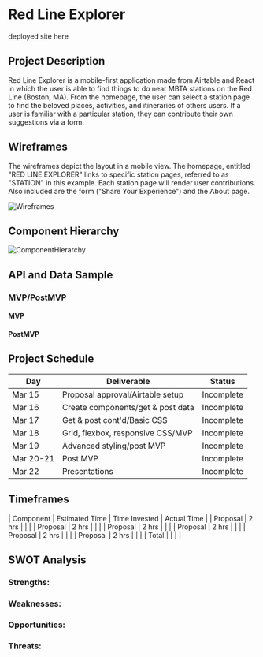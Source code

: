 # Red Line Explorer

deployed site here

## Project Description

Red Line Explorer is a mobile-first application made from Airtable and React in which the user is able to find things to do near MBTA stations on the Red Line (Boston, MA). From the homepage, the user can select a station page to find the beloved places, activities, and itineraries of others users. If a user is familiar with a particular station, they can contribute their own suggestions via a form.

## Wireframes

The wireframes depict the layout in a mobile view. The homepage, entitled "RED LINE EXPLORER" links to specific station pages, referred to as "STATION" in this example. Each station page will render user contributions. Also included are the form ("Share Your Experience") and the About page.

![Wireframes](https://i.imgur.com/NMWg5lG.jpg)

## Component Hierarchy
![ComponentHierarchy](https://i.imgur.com/ZbZBg5K.jpeg)

## API and Data Sample

### MVP/PostMVP

#### MVP

#### PostMVP

## Project Schedule

| Day       | Deliverable                       | Status     |
| --------- | --------------------------------- | ---------- |
| Mar 15    | Proposal approval/Airtable setup  | Incomplete |
| Mar 16    | Create components/get & post data | Incomplete |
| Mar 17    | Get & post cont'd/Basic CSS       | Incomplete |
| Mar 18    | Grid, flexbox, responsive CSS/MVP | Incomplete |
| Mar 19    | Advanced styling/post MVP         | Incomplete |
| Mar 20-21 | Post MVP                          | Incomplete |
| Mar 22    | Presentations                     | Incomplete |

## Timeframes

| Component | Estimated Time | Time Invested | Actual Time |
| Proposal  | 2 hrs          |               |             |
| Proposal  | 2 hrs          |               |             |
| Proposal  | 2 hrs          |               |             |
| Proposal  | 2 hrs          |               |             |
| Proposal  | 2 hrs          |               |             |
| Proposal  | 2 hrs          |               |             |
| Total     |                |               |             |

## SWOT Analysis

### Strengths:

### Weaknesses:

### Opportunities:

### Threats: